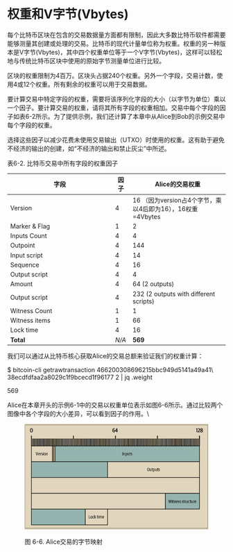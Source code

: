 # 权重和V字节(Vbytes)

每个比特币区块在包含的交易数据量方面都有限制，因此大多数比特币软件都需要能够测量其创建或处理的交易。比特币的现代计量单位称为权重。权重的另一种版本是V字节(Vbytes)，其中四个权重单位等于一个V字节(Vbytes)，这样可以轻松地与传统比特币区块中使用的原始字节测量单位进行比较。

区块的权重限制为4百万。区块头占据240个权重。另外一个字段，交易计数，使用4或12个权重。所有剩余的权重可以用于交易数据。&#x20;

要计算交易中特定字段的权重，需要将该序列化字段的大小（以字节为单位）乘以一个因子。要计算交易的权重，请将其所有字段的权重相加。交易中每个字段的因子如表6-2所示。为了提供示例，我们还计算了本章中从Alice到Bob的示例交易中每个字段的权重。&#x20;

选择这些因子以减少花费未使用交易输出（UTXO）时使用的权重。这有助于避免不经济的输出的创建，如“不经济的输出和禁止灰尘”中所述。



表6-2. 比特币交易中所有字段的权重因子



<table><thead><tr><th width="228">字段</th><th>因子</th><th>Alice的交易权重</th></tr></thead><tbody><tr><td>Version</td><td>4</td><td>16 （因为version占4个字节，乘以4后即为16），16权重=4Vbytes</td></tr><tr><td>Marker &#x26; Flag</td><td>1</td><td>2</td></tr><tr><td>Inputs Count</td><td>4</td><td>4</td></tr><tr><td>Outpoint</td><td>4</td><td>144</td></tr><tr><td>Input script</td><td>4</td><td>14</td></tr><tr><td>Sequence</td><td>4</td><td>16</td></tr><tr><td>Output script</td><td>4</td><td>4</td></tr><tr><td>Amount</td><td>4</td><td>64 (2 outputs)</td></tr><tr><td>Output script</td><td>4</td><td>232 (2 outputs with different scripts)</td></tr><tr><td>Witness Count</td><td>1</td><td>1</td></tr><tr><td>Witness items</td><td>1</td><td>66</td></tr><tr><td>Lock time</td><td>4</td><td>16</td></tr><tr><td><strong>Total</strong></td><td><em>N/A</em></td><td><strong>569</strong></td></tr></tbody></table>

我们可以通过从比特币核心获取Alice的交易总额来验证我们的权重计算：

$ bitcoin-cli getrawtransaction 466200308696215bbc949d5141a49a41\\\
38ecdfdfaa2a8029c1f9bcecd1f96177 2 | jq .weight&#x20;

569

Alice在本章开头的示例6-1中的交易以权重单位表示如图6-6所示。通过比较两个图像中各个字段的大小差异，可以看到因子的作用。\


<figure><img src="../.gitbook/assets/6.6.png" alt=""><figcaption><p>图 6-6.  Alice交易的字节映射</p></figcaption></figure>

